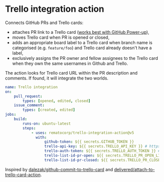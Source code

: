 # Trello integration action

Connects GitHub PRs and Trello cards:

-   attaches PR link to a Trello card ([works best with GitHub Power-up](https://trello.com/power-ups/55a5d916446f517774210004/github)),
-   moves Trello card when PR is opened or closed,
-   adds an appropriate board label to a Trello card when branch name is categorised (e.g. `feature/foo`) and Trello card already doesn't have a label,
-   exclusively assigns the PR owner and fellow assignees to the Trello card when they own the same usernames in Github and Trello.

The action looks for Trello card URL within the PR description and comments. If found, it will integrate the two worlds.

```yaml
name: Trello integration
on:
    pull_request:
        types: [opened, edited, closed]
    issue_comment:
        types: [created, edited]
jobs:
    build:
        runs-on: ubuntu-latest
        steps:
            - uses: rematocorp/trello-integration-action@v5
              with:
                  github-token: ${{ secrets.GITHUB_TOKEN }}
                  trello-api-key: ${{ secrets.TRELLO_API_KEY }} # https://trello.com/app-key
                  trello-auth-token: ${{ secrets.TRELLO_AUTH_TOKEN }} # https://trello.com/app-key then click generate a token
                  trello-list-id-pr-open: ${{ secrets.TRELLO_PR_OPEN_LIST_ID }} # Trello list ID for open pull request, visit a board then append .json to url to find id
                  trello-list-id-pr-closed: ${{ secrets.TRELLO_PR_CLOSED_LIST_ID }} # Trello list ID for closed pull request, visit a board then append .json to url to find id
```

Inspired by [dalezak/github-commit-to-trello-card](https://github.com/dalezak/github-commit-to-trello-card) and [delivered/attach-to-trello-card-action](https://github.com/delivered/attach-to-trello-card-action).
